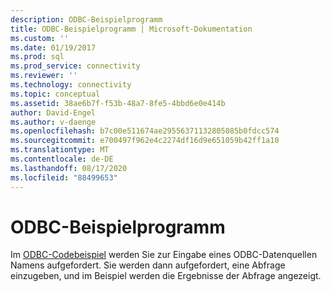 ```yaml
---
description: ODBC-Beispielprogramm
title: ODBC-Beispielprogramm | Microsoft-Dokumentation
ms.custom: ''
ms.date: 01/19/2017
ms.prod: sql
ms.prod_service: connectivity
ms.reviewer: ''
ms.technology: connectivity
ms.topic: conceptual
ms.assetid: 38ae6b7f-f53b-48a7-8fe5-4bbd6e0e414b
author: David-Engel
ms.author: v-daenge
ms.openlocfilehash: b7c00e511674ae29556371132805085b0fdcc574
ms.sourcegitcommit: e700497f962e4c2274df16d9e651059b42ff1a10
ms.translationtype: MT
ms.contentlocale: de-DE
ms.lasthandoff: 08/17/2020
ms.locfileid: "88499653"
---
```

# <a name="sample-odbc-program"></a>ODBC-Beispielprogramm
Im [ODBC-Codebeispiel](https://go.microsoft.com/fwlink/?LinkId=244831) werden Sie zur Eingabe eines ODBC-Datenquellen Namens aufgefordert.  Sie werden dann aufgefordert, eine Abfrage einzugeben, und im Beispiel werden die Ergebnisse der Abfrage angezeigt.
